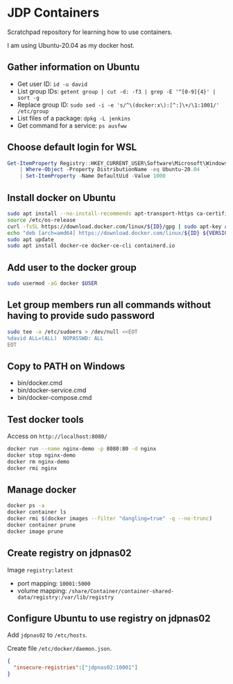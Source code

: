 # JDP Containers

Scratchpad repository for learning how to use containers.

I am using Ubuntu-20.04 as my docker host.


## Gather information on Ubuntu

- Get user ID:
  `id -u david`
- List group IDs:
  `getent group | cut -d: -f3 | grep -E '^[0-9]{4}' | sort -g`
- Replace group ID:
  `sudo sed -i -e 's/^\(docker:x\):[^:]\+/\1:1001/' /etc/group`
- List files of a package:
  `dpkg -L jenkins`
- Get command for a service:
  `ps ausfww`

## Choose default login for WSL

```powershell
Get-ItemProperty Registry::HKEY_CURRENT_USER\Software\Microsoft\Windows\CurrentVersion\Lxss\*\ DistributionName `
    | Where-Object -Property DistributionName -eq Ubuntu-20.04  `
    | Set-ItemProperty -Name DefaultUid -Value 1000
```

## Install docker on Ubuntu

```bash
sudo apt install --no-install-recommends apt-transport-https ca-certificates curl gnupg2
source /etc/os-release
curl -fsSL https://download.docker.com/linux/${ID}/gpg | sudo apt-key add -
echo "deb [arch=amd64] https://download.docker.com/linux/${ID} ${VERSION_CODENAME} stable" | sudo tee /etc/apt/sources.list.d/docker.list
sudo apt update
sudo apt install docker-ce docker-ce-cli containerd.io
```

## Add user to the docker group

```bash
sudo usermod -aG docker $USER
```

## Let group members run all commands without having to provide sudo password

```bash
sudo tee -a /etc/sudoers > /dev/null <<EOT
%david ALL=(ALL)  NOPASSWD: ALL
EOT
```

## Copy to PATH on Windows

- bin/docker.cmd
- bin/docker-service.cmd
- bin/docker-compose.cmd

## Test docker tools

Access on `http://localhost:8080/`

```bash
docker run --name nginx-demo -p 8080:80 -d nginx
docker stop nginx-demo
docker rm nginx-demo
docker rmi nginx
```

## Manage docker

```bash
docker ps -a
docker container ls
docker rmi $(docker images --filter "dangling=true" -q --no-trunc)
docker container prune
docker image prune
```

## Create registry on jdpnas02

Image `registry:latest`

- port mapping: `10001:5000`
- volume mapping: `/share/Container/container-shared-data/registry:/var/lib/registry`

## Configure Ubuntu to use registry on jdpnas02

Add `jdpnas02` to `/etc/hosts`.

Create file `/etc/docker/daemon.json`.

```json
{
  "insecure-registries":["jdpnas02:10001"]
}
```
